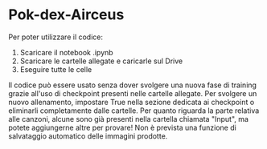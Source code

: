 # Pok-dex-Airceus
Per poter utilizzare il codice:
  1. Scaricare il notebook .ipynb
  2. Scaricare le cartelle allegate e caricarle sul Drive
  3. Eseguire tutte le celle

Il codice può essere usato senza dover svolgere una nuova fase di training grazie all'uso di checkpoint presenti nelle cartelle allegate.
Per svolgere un nuovo allenamento, impostare True nella sezione dedicata ai checkpoint o eliminarli completamente dalle cartelle.
Per quanto riguarda la parte relativa alle canzoni, alcune sono già presenti nella cartella chiamata "Input", ma potete aggiungerne altre per provare!
Non è prevista una funzione di salvataggio automatico delle immagini prodotte.
